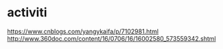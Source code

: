 # activiti
https://www.cnblogs.com/yangykaifa/p/7102981.html
http://www.360doc.com/content/16/0706/16/16002580_573559342.shtml
